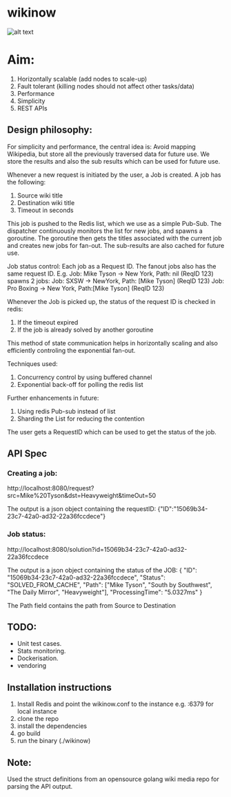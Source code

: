 # wikinow

![alt text](https://raw.githubusercontent.com/kartiksura/wikinow/master/wikinow.png)


# Aim:
1. Horizontally scalable (add nodes to scale-up)
2. Fault tolerant (killing nodes should not affect other tasks/data)
3. Performance
4. Simplicity
5. REST APIs

## Design philosophy:
For simplicity and performance, the central idea is: Avoid mapping Wikipedia, but store all the previously traversed data for future use.
We store the results and also the sub results which can be used for future use.


Whenever a new request is initiated by the user, a Job is created. 
A job has the following:
1. Source wiki title
2. Destination wiki title
3. Timeout in seconds

This job is pushed to the Redis list, which we use as a simple Pub-Sub.
The dispatcher continuously monitors the list for new jobs, and spawns a goroutine.
The goroutine then gets the titles associated with the current job and creates new jobs for fan-out.
The sub-results are also cached for future use.

Job status control:
Each job as a Request ID. The fanout jobs also has the same request ID.
E.g.  Job: Mike Tyson -> New York, Path: nil (ReqID 123) spawns 2 jobs:
Job: SXSW -> NewYork, Path: [Mike Tyson] (ReqID 123)
Job: Pro Boxing -> New York, Path:[Mike Tyson] (ReqID 123)

Whenever the Job is picked up, the status of the request ID is checked in redis:
1. If the timeout expired
2. If the job is already solved by another goroutine

This method of state communication helps in horizontally scaling and also efficiently controling the exponential fan-out.



Techniques used:
1. Concurrency control by using buffered channel
2. Exponential back-off for polling the redis list

Further enhancements in future:
1. Using redis Pub-sub instead of list
2. Sharding the List for reducing the contention

The user gets a RequestID which can be used to get the status of the job. 

## API Spec
### Creating a job:
http://localhost:8080/request?src=Mike%20Tyson&dst=Heavyweight&timeOut=50

The output is a  json object containing the requestID:
{"ID":"15069b34-23c7-42a0-ad32-22a36fccdece"}


### Job status:
http://localhost:8080/solution?id=15069b34-23c7-42a0-ad32-22a36fccdece

The output is a json object containing the status of the JOB:
{
	"ID": "15069b34-23c7-42a0-ad32-22a36fccdece",
	"Status": "SOLVED_FROM_CACHE",
	"Path": ["Mike Tyson", "South by Southwest", "The Daily Mirror", "Heavyweight"],
	"ProcessingTime": "5.0327ms"
}

The Path field contains the path from Source to Destination


## TODO:
- Unit test cases.
- Stats monitoring.
- Dockerisation.
- vendoring

## Installation instructions
1. Install Redis and point the wikinow.conf to the instance e.g. :6379 for local instance
2. clone the repo
3. install the dependencies
4. go build
4. run the binary (./wikinow) 

## Note: 
Used the struct definitions from an opensource golang wiki media repo for parsing the API output.
